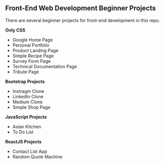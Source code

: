 ## Front-End Web Development Beginner Projects

There are several beginner projects for front-end development in this repo.

**Only CSS**

- Google Home Page
- Personal Portfolio
- Product Landing Page
- Simple Recipe Page
- Survey Form Page
- Technical Documentation Page
- Tribute Page

**Bootstrap Projects**

- Instragm Clone
- LinkedIn Clone
- Medium Clone
- Simple Shop Page

**JavaScript Projects**

- Asian Kitchen
- To Do List

**ReactJS Projects**

- Contact List App
- Random Quote Machine
